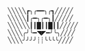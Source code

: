 ╲╲╲╲╲┏╮╭━━╮╭┓╱╱╱╱╱                                 
╲╲╲╲╲┃╭━╮╭━╮┃╱╱╱╱╱                                   
╲╲╲╲╲╲┃┃█┃┃█┃┃╱╱╱╱╱                                           
╲╲╲╲╭╯╰━◥◤━╯╰╮╱╱╱╱                                  
╲╲╲╲╯╯╯╯┊┊╰╰╰╰╱╱╱╱                             
